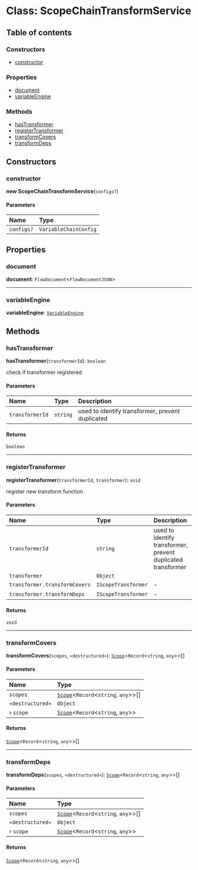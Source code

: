 # Class: ScopeChainTransformService

## Table of contents

### Constructors

* [constructor](/en/auto-docs/variable-plugin/classes/ScopeChainTransformService.md#constructor)

### Properties

* [document](/en/auto-docs/variable-plugin/classes/ScopeChainTransformService.md#document)
* [variableEngine](/en/auto-docs/variable-plugin/classes/ScopeChainTransformService.md#variableengine)

### Methods

* [hasTransformer](/en/auto-docs/variable-plugin/classes/ScopeChainTransformService.md#hastransformer)
* [registerTransformer](/en/auto-docs/variable-plugin/classes/ScopeChainTransformService.md#registertransformer)
* [transformCovers](/en/auto-docs/variable-plugin/classes/ScopeChainTransformService.md#transformcovers)
* [transformDeps](/en/auto-docs/variable-plugin/classes/ScopeChainTransformService.md#transformdeps)

## Constructors

### constructor

**new ScopeChainTransformService**(`configs?`)

#### Parameters

| Name | Type |
| :------ | :------ |
| `configs?` | `VariableChainConfig` |

## Properties

### document

**document**: `FlowDocument`<`FlowDocumentJSON`>

***

### variableEngine

**variableEngine**: [`VariableEngine`](/en/auto-docs/variable-plugin/classes/VariableEngine.md)

## Methods

### hasTransformer

**hasTransformer**(`transformerId`): `boolean`

check if transformer registered

#### Parameters

| Name | Type | Description |
| :------ | :------ | :------ |
| `transformerId` | `string` | used to identify transformer, prevent duplicated |

#### Returns

`boolean`

***

### registerTransformer

**registerTransformer**(`transformerId`, `transformer`): `void`

register new transform function

#### Parameters

| Name | Type | Description |
| :------ | :------ | :------ |
| `transformerId` | `string` | used to identify transformer, prevent duplicated transformer |
| `transformer` | `Object` |  |
| `transformer.transformCovers` | `IScopeTransformer` | - |
| `transformer.transformDeps` | `IScopeTransformer` | - |

#### Returns

`void`

***

### transformCovers

**transformCovers**(`scopes`, `«destructured»`): [`Scope`](/en/auto-docs/variable-plugin/classes/Scope.md)<`Record`<`string`, `any`>>\[]

#### Parameters

| Name | Type |
| :------ | :------ |
| `scopes` | [`Scope`](/en/auto-docs/variable-plugin/classes/Scope.md)<`Record`<`string`, `any`>>\[] |
| `«destructured»` | `Object` |
| › `scope` | [`Scope`](/en/auto-docs/variable-plugin/classes/Scope.md)<`Record`<`string`, `any`>> |

#### Returns

[`Scope`](/en/auto-docs/variable-plugin/classes/Scope.md)<`Record`<`string`, `any`>>\[]

***

### transformDeps

**transformDeps**(`scopes`, `«destructured»`): [`Scope`](/en/auto-docs/variable-plugin/classes/Scope.md)<`Record`<`string`, `any`>>\[]

#### Parameters

| Name | Type |
| :------ | :------ |
| `scopes` | [`Scope`](/en/auto-docs/variable-plugin/classes/Scope.md)<`Record`<`string`, `any`>>\[] |
| `«destructured»` | `Object` |
| › `scope` | [`Scope`](/en/auto-docs/variable-plugin/classes/Scope.md)<`Record`<`string`, `any`>> |

#### Returns

[`Scope`](/en/auto-docs/variable-plugin/classes/Scope.md)<`Record`<`string`, `any`>>\[]

